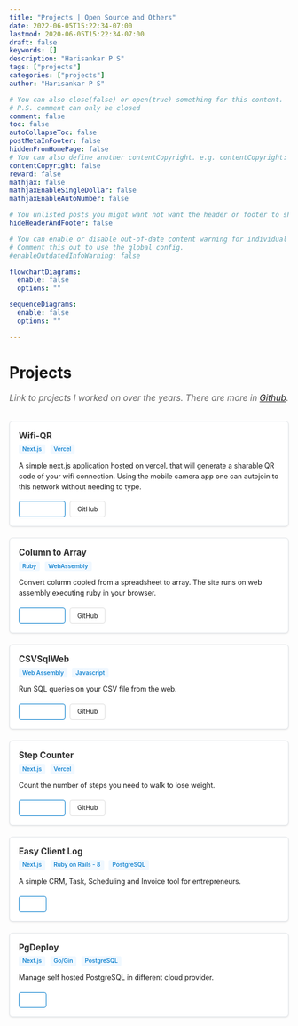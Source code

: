 ```yaml
---
title: "Projects | Open Source and Others"
date: 2022-06-05T15:22:34-07:00
lastmod: 2020-06-05T15:22:34-07:00
draft: false
keywords: []
description: "Harisankar P S"
tags: ["projects"]
categories: ["projects"]
author: "Harisankar P S"

# You can also close(false) or open(true) something for this content.
# P.S. comment can only be closed
comment: false
toc: false
autoCollapseToc: false
postMetaInFooter: false
hiddenFromHomePage: false
# You can also define another contentCopyright. e.g. contentCopyright: "This is another copyright."
contentCopyright: false
reward: false
mathjax: false
mathjaxEnableSingleDollar: false
mathjaxEnableAutoNumber: false

# You unlisted posts you might want not want the header or footer to show
hideHeaderAndFooter: false

# You can enable or disable out-of-date content warning for individual post.
# Comment this out to use the global config.
#enableOutdatedInfoWarning: false

flowchartDiagrams:
  enable: false
  options: ""

sequenceDiagrams:
  enable: false
  options: ""

---
```


# Projects

<p class="projects-intro">Link to projects I worked on over the years. There are more in <a href="https://github.com/coderhs" target="_blank" rel="noopener">Github</a>.</p>

<div class="projects-grid">
  <!-- Wifi QR -->
  <div class="project-card">
    <div class="project-header">
      <h3><a href="https://wifi-qr.hsps.in" target="_blank" rel="noopener">Wifi-QR</a></h3>
      <div class="project-tech">Next.js</div> <div class="project-tech">Vercel</div>
    </div>
    <div class="project-description">
      A simple next.js application hosted on vercel, that will generate a sharable QR code of your wifi connection. Using the mobile camera app one can autojoin to this network without needing to type.
    </div>
    <div class="project-links">
      <a href="https://wifi-qr.hsps.in" target="_blank" rel="noopener" class="project-link demo">Live Demo</a>
      <a href="https://github.com/coderhs/wifi-qr" target="_blank" rel="noopener" class="project-link code">GitHub</a>
    </div>
  </div>

  <!-- Column to Array -->
  <div class="project-card">
    <div class="project-header">
      <h3><a href="https://hsps.in/column_to_array/" target="_blank" rel="noopener">Column to Array</a></h3>
      <div class="project-tech">Ruby</div> <div class="project-tech">WebAssembly</div>
    </div>
    <div class="project-description">
      Convert column copied from a spreadsheet to array. The site runs on web assembly executing ruby in your browser.
    </div>
    <div class="project-links">
      <a href="https://hsps.in/column_to_array/" target="_blank" rel="noopener" class="project-link demo">Live Demo</a>
      <a href="https://github.com/coderhs/column_to_array" target="_blank" rel="noopener" class="project-link code">GitHub</a>
    </div>
  </div>

  <!-- CSVSqlWeb -->
  <div class="project-card">
    <div class="project-header">
      <h3><a href="https://hsps.in/csvsqlweb/" target="_blank" rel="noopener">CSVSqlWeb</a></h3>
      <div class="project-tech">Web Assembly</div> <div class="project-tech">Javascript</div>
    </div>
    <div class="project-description">
      Run SQL queries on your CSV file from the web.
    </div>
    <div class="project-links">
      <a href="https://hsps.in/csvsqlweb/" target="_blank" rel="noopener" class="project-link demo">Live Demo</a>
      <a href="https://github.com/coderhs/csvsqlweb" target="_blank" rel="noopener" class="project-link code">GitHub</a>
    </div>
  </div>

  <!-- Step Counter -->
  <div class="project-card">
    <div class="project-header">
      <h3><a href="https://step-counter.hsps.in/" target="_blank" rel="noopener">Step Counter</a></h3>
      <div class="project-tech">Next.js</div> <div class="project-tech">Vercel</div>
    </div>
    <div class="project-description">
      Count the number of steps you need to walk to lose weight.
    </div>
    <div class="project-links">
      <a href="https://step-counter.hsps.in/" target="_blank" rel="noopener" class="project-link demo">Live Demo</a>
      <a href="https://github.com/coderhs/step_counter" target="_blank" rel="noopener" class="project-link code">GitHub</a>
    </div>
  </div>

  <!-- Easy Client Log -->
  <div class="project-card">
    <div class="project-header">
      <h3><a href="https://easyclientlog.com" target="_blank" rel="noopener">Easy Client Log</a></h3>
      <div class="project-tech">Next.js</div> <div class="project-tech">Ruby on Rails - 8</div> <div class="project-tech">PostgreSQL</div>
    </div>
    <div class="project-description">
      A simple CRM, Task, Scheduling and Invoice tool for entrepreneurs.
    </div>
    <div class="project-links">
      <a href="https://easyclientlog.com"" target="_blank" rel="noopener" class="project-link demo">Live</a>
    </div>
  </div>

  <!-- PgDeploy -->
  <div class="project-card">
    <div class="project-header">
      <h3><a href="https://pgdeploy.com" target="_blank" rel="noopener">PgDeploy</a></h3>
      <div class="project-tech">Next.js</div> <div class="project-tech">Go/Gin</div> <div class="project-tech">PostgreSQL</div>
    </div>
    <div class="project-description">
      Manage self hosted PostgreSQL in different cloud provider.
    </div>
    <div class="project-links">
      <a href="https://pgdeploy.com"" target="_blank" rel="noopener" class="project-link demo">Live</a>
    </div>
  </div>
</div>

<style>
.projects-intro {
  font-size: 1.1em;
  color: #666;
  margin-bottom: 2rem;
  font-style: italic;
}

.projects-grid {
  display: flex;
  flex-direction: column;
  gap: 1.25rem;
  margin-top: 1.5rem;
}

.project-card {
  border: 1px solid #e1e5e9;
  border-radius: 6px;
  padding: 1rem;
  background: #ffffff;
  box-shadow: 0 1px 3px rgba(0,0,0,0.1);
  transition: all 0.3s ease;
  position: relative;
}

.project-card:hover {
  box-shadow: 0 4px 12px rgba(0,0,0,0.15);
  transform: translateY(-2px);
}

.project-header {
  margin-bottom: 0.75rem;
}

.project-header h3 {
  margin: 0 0 0.3rem 0;
  font-size: 1.1em;
}

.project-header h3 a {
  color: #333;
  text-decoration: none;
}

.project-header h3 a:hover {
  color: #007acc;
}

.project-tech {
  font-size: 0.75em;
  color: #007acc;
  font-weight: 500;
  background: #f0f8ff;
  display: inline-block;
  padding: 0.15rem 0.4rem;
  border-radius: 3px;
  margin-right: 0.3rem;
}

.project-description {
  line-height: 1.5;
  margin-bottom: 1rem;
  font-size: 0.9em;
}

.project-links {
  display: flex;
  gap: 0.5rem;
  flex-wrap: wrap;
}

.project-link {
  text-decoration: none;
  padding: 0.4rem 0.8rem;
  border-radius: 4px;
  font-size: 0.8em;
  font-weight: 500;
  transition: all 0.2s ease;
  border: 1px solid;
}

.project-link.demo {
  color: white;
  border-color: #007acc;
}

.project-link.demo:hover {
  background: #005fa3;
  border-color: #005fa3;
}

.project-link.code {
  background: transparent;
  color: #333;
  border-color: #ddd;
}

.project-link.code:hover {
  background: #f5f5f5;
  border-color: #bbb;
}

/* Dark mode support */
@media (prefers-color-scheme: dark) {
  .project-card {
    border-color: #4a5568;
  }

  .project-header h3 a {
    color: #e2e8f0;
  }

  .project-description {
  }

  .project-tech {
    background: #2a4a6b;
    color: #90cdf4;
  }

  .project-link.code {
    color: #e2e8f0;
    border-color: #4a5568;
  }

  .project-link.code:hover {
    background: #4a5568;
    border-color: #718096;
  }
}

/* Mobile responsiveness */
@media (max-width: 768px) {
  .projects-grid {
    gap: 1rem;
  }

  .project-card {
    padding: 0.75rem;
  }

  .project-links {
    justify-content: center;
  }
}
</style>

